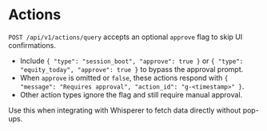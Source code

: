 # Actions

`POST /api/v1/actions/query` accepts an optional `approve` flag to skip UI confirmations.

- Include `{ "type": "session_boot", "approve": true }` or `{ "type": "equity_today", "approve": true }` to bypass the approval prompt.
- When `approve` is omitted or `false`, these actions respond with `{ "message": "Requires approval", "action_id": "g-<timestamp>" }`.
- Other action types ignore the flag and still require manual approval.

Use this when integrating with Whisperer to fetch data directly without pop-ups.

